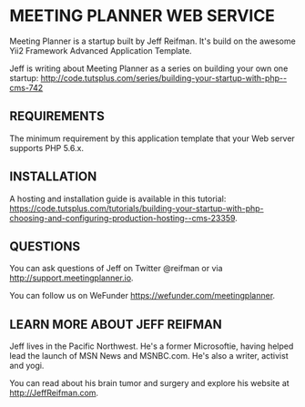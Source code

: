 MEETING PLANNER WEB SERVICE
===================================
Meeting Planner is a startup built by Jeff Reifman. It's build on the awesome
Yii2 Framework Advanced Application Template.

Jeff is writing about Meeting Planner as a series on building your own one
startup: http://code.tutsplus.com/series/building-your-startup-with-php--cms-742

REQUIREMENTS
------------
The minimum requirement by this application template that your Web server supports PHP 5.6.x.

INSTALLATION
------------
A hosting and installation guide is available in this tutorial: https://code.tutsplus.com/tutorials/building-your-startup-with-php-choosing-and-configuring-production-hosting--cms-23359.

QUESTIONS
------------
You can ask questions of Jeff on Twitter @reifman or via http://support.meetingplanner.io.

You can follow us on WeFunder https://wefunder.com/meetingplanner.

LEARN MORE ABOUT JEFF REIFMAN
-----------------------------
Jeff lives in the Pacific Northwest. He's a former Microsoftie, having helped
lead the launch of MSN News and MSNBC.com. He's also a writer, activist and yogi.

You can read about his brain tumor and surgery and explore his website at
http://JeffReifman.com.

